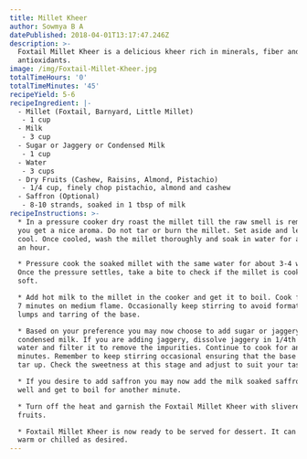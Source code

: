 ```yaml
---
title: Millet Kheer
author: Sowmya B A
datePublished: 2018-04-01T13:17:47.246Z
description: >-
  Foxtail Millet Kheer is a delicious kheer rich in minerals, fiber and
  antioxidants.
image: /img/Foxtail-Millet-Kheer.jpg
totalTimeHours: '0'
totalTimeMinutes: '45'
recipeYield: 5-6
recipeIngredient: |-
  - Millet (Foxtail, Barnyard, Little Millet)
   - 1 cup
  - Milk
   - 3 cup
  - Sugar or Jaggery or Condensed Milk
   - 1 cup
  - Water
   - 3 cups
  - Dry Fruits (Cashew, Raisins, Almond, Pistachio) 
   - 1/4 cup, finely chop pistachio, almond and cashew
  - Saffron (Optional)
   - 8-10 strands, soaked in 1 tbsp of milk
recipeInstructions: >-
  * In a pressure cooker dry roast the millet till the raw smell is removed and
  you get a nice aroma. Do not tar or burn the millet. Set aside and let it
  cool. Once cooled, wash the millet thoroughly and soak in water for about half
  an hour.

  * Pressure cook the soaked millet with the same water for about 3-4 whistles.
  Once the pressure settles, take a bite to check if the millet is cooked to
  soft.

  * Add hot milk to the millet in the cooker and get it to boil. Cook for about
  7 minutes on medium flame. Occasionally keep stirring to avoid formation of
  lumps and tarring of the base.

  * Based on your preference you may now choose to add sugar or jaggery or
  condensed milk. If you are adding jaggery, dissolve jaggery in 1/4th cup of
  water and filter it to remove the impurities. Continue to cook for another 7
  minutes. Remember to keep stirring occasional ensuring that the base does not
  tar up. Check the sweetness at this stage and adjust to suit your tastebuds.

  * If you desire to add saffron you may now add the milk soaked saffron. Mix
  well and get to boil for another minute.

  * Turn off the heat and garnish the Foxtail Millet Kheer with slivered dry
  fruits.

  * Foxtail Millet Kheer is now ready to be served for dessert. It can be served
  warm or chilled as desired.
---
```





